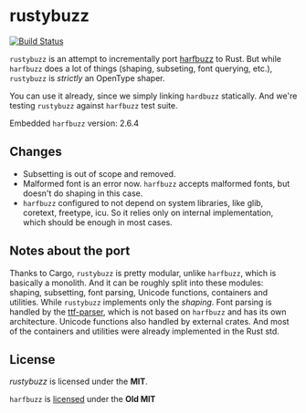 # rustybuzz
[![Build Status](https://travis-ci.org/RazrFalcon/rustybuzz.svg?branch=master)](https://travis-ci.org/RazrFalcon/rustybuzz)

`rustybuzz` is an attempt to incrementally port [harfbuzz](https://github.com/harfbuzz/harfbuzz) to Rust.
But while `harfbuzz` does a lot of things (shaping, subseting, font querying, etc.),
`rustybuzz` is *strictly* an OpenType shaper.

You can use it already, since we simply linking `hardbuzz` statically.
And we're testing `rustybuzz` against `harfbuzz` test suite.

Embedded `harfbuzz` version: 2.6.4

## Changes

- Subsetting is out of scope and removed.
- Malformed font is an error now.
  `harfbuzz` accepts malformed fonts, but doesn't do shaping in this case.
- `harfbuzz` configured to not depend on system libraries, like glib, coretext, freetype, icu.
  So it relies only on internal implementation, which should be enough in most cases.

## Notes about the port

Thanks to Cargo, `rustybuzz` is pretty modular, unlike `harfbuzz`, which is basically a monolith.
And it can be roughly split into these modules: shaping, subsetting, font parsing, Unicode functions,
containers and utilities.
While `rustybuzz` implements only the *shaping*. Font parsing is handled by the
[ttf-parser](https://github.com/RazrFalcon/ttf-parser), which is not based on `harfbuzz` and
has its own architecture. Unicode functions also handled by external crates.
And most of the containers and utilities were already implemented in the Rust std.

## License

*rustybuzz* is licensed under the **MIT**.

`harfbuzz` is [licensed](https://github.com/harfbuzz/harfbuzz/blob/master/COPYING) under the **Old MIT**
